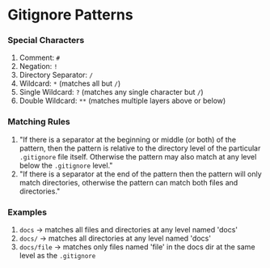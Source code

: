 # Gitignore Patterns

### Special Characters
1. Comment: `#`
2. Negation: `!`
3. Directory Separator: `/`
4. Wildcard: `*` (matches all but `/`)
5. Single Wildcard: `?` (matches any single character but `/`)
6. Double Wildcard: `**` (matches multiple layers above or below)

### Matching Rules
1. "If there is a separator at the beginning or middle (or both) of the pattern, then the pattern is relative to the directory level of the particular `.gitignore` file itself. Otherwise the pattern may also match at any level below the `.gitignore` level."
2. "If there is a separator at the end of the pattern then the pattern will only match directories, otherwise the pattern can match both files and directories."

### Examples
1. `docs` -> matches all files and directories at any level named 'docs'
2. `docs/` -> matches all directories at any level named 'docs'
3. `docs/file` -> matches only files named 'file' in the docs dir at the same level as the `.gitignore`
